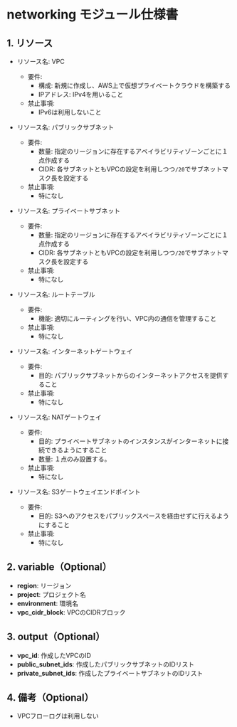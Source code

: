 # networking モジュール仕様書

## 1. リソース

- リソース名: VPC
  - 要件:
    - 構成: 新規に作成し、AWS上で仮想プライベートクラウドを構築する
    - IPアドレス: IPv4を用いること
  - 禁止事項:
    - IPv6は利用しないこと

- リソース名: パブリックサブネット
  - 要件:
    - 数量: 指定のリージョンに存在するアベイラビリティゾーンごとに１点作成する
    - CIDR: 各サブネットともVPCの設定を利用しつつ`/20`でサブネットマスク長を設定する
  - 禁止事項:
    - 特になし

- リソース名: プライベートサブネット
  - 要件:
    - 数量: 指定のリージョンに存在するアベイラビリティゾーンごとに１点作成する
    - CIDR: 各サブネットともVPCの設定を利用しつつ`/20`でサブネットマスク長を設定する
  - 禁止事項:
    - 特になし

- リソース名: ルートテーブル
  - 要件:
    - 機能: 適切にルーティングを行い、VPC内の通信を管理すること
  - 禁止事項:
    - 特になし

- リソース名: インターネットゲートウェイ
  - 要件:
    - 目的: パブリックサブネットからのインターネットアクセスを提供すること
  - 禁止事項:
    - 特になし

- リソース名: NATゲートウェイ
  - 要件:
    - 目的: プライベートサブネットのインスタンスがインターネットに接続できるようにすること
    - 数量: １点のみ設置する。
  - 禁止事項:
    - 特になし

- リソース名: S3ゲートウェイエンドポイント
  - 要件:
    - 目的: S3へのアクセスをパブリックスペースを経由せずに行えるようにすること
  - 禁止事項:
    - 特になし

## 2. variable（Optional）

- **region**: リージョン
- **project**: プロジェクト名
- **environment**: 環境名
- **vpc_cidr_block**: VPCのCIDRブロック


## 3. output（Optional）

- **vpc_id**: 作成したVPCのID
- **public_subnet_ids**: 作成したパブリックサブネットのIDリスト
- **private_subnet_ids**: 作成したプライベートサブネットのIDリスト

## 4. 備考（Optional）

- VPCフローログは利用しない
